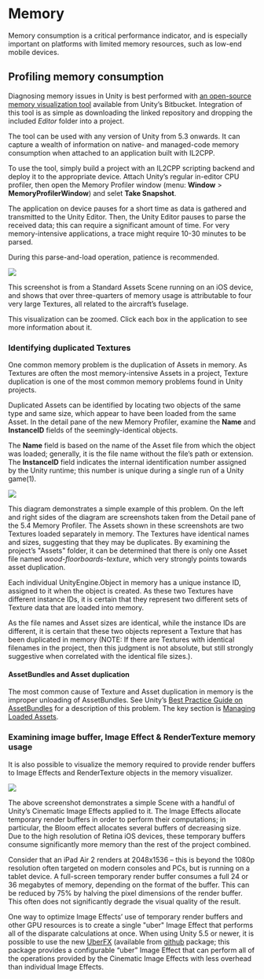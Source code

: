 # Memory

Memory consumption is a critical performance indicator, and is especially important on platforms with limited memory resources, such as low-end mobile devices.

## Profiling memory consumption

Diagnosing memory issues in Unity is best performed with [an open-source memory visualization tool](https://bitbucket.org/Unity-Technologies/memoryprofiler) available from Unity’s Bitbucket. Integration of this tool is as simple as downloading the linked repository and dropping the included _Editor_ folder into a project.

The tool can be used with any version of Unity from 5.3 onwards. It can capture a wealth of information on native- and managed-code memory consumption when attached to an application built with IL2CPP.

To use the tool, simply build a project with an IL2CPP scripting backend and deploy it to the appropriate device. Attach Unity’s regular in-editor CPU profiler, then open the Memory Profiler window (menu: __Window__ > __MemoryProfilerWindow__) and selet __Take Snapshot__.

The application on device pauses for a short time as data is gathered and transmitted to the Unity Editor. Then, the Unity Editor pauses to parse the received data; this can require a significant amount of time. For very memory-intensive applications, a trace might require 10-30 minutes to be parsed.

During this parse-and-load operation, patience is recommended.

![](../uploads/Main/Understanding%20Performance%20in%20Unity%20-%20Memory%20Section_image_0.png)

This screenshot is from a Standard Assets Scene running on an iOS device, and shows that over three-quarters of memory usage is attributable to four very large Textures, all related to the aircraft’s fuselage.

This visualization can be zoomed. Click each box in the application to see more information about it.

### Identifying duplicated Textures

One common memory problem is the duplication of Assets in memory. As Textures are often the most memory-intensive Assets in a project, Texture duplication is one of the most common memory problems found in Unity projects.

Duplicated Assets can be identified by locating two objects of the same type and same size, which appear to have been loaded from the same Asset. In the detail pane of the new Memory Profiler, examine the __Name__ and __InstanceID__ fields of the seemingly-identical objects.

The __Name__ field is based on the name of the Asset file from which the object was loaded; generally, it is the file name without the file’s path or extension. The __InstanceID__ field indicates the internal identification number assigned by the Unity runtime; this number is unique during a single run of a Unity game(1).

![](../uploads/Main/Understanding%20Performance%20in%20Unity%20-%20Memory%20Section_image_1.png)

This diagram demonstrates a simple example of this problem. On the left and right sides of the diagram are screenshots taken from the Detail pane of the 5.4 Memory Profiler. The Assets shown in these screenshots are two Textures loaded separately in memory. The Textures have identical names and sizes, suggesting that they may be duplicates. By examining the project’s "Assets" folder, it can be determined that there is only one Asset file named _wood-floorboards-texture_, which very strongly points towards asset duplication.

Each individual UnityEngine.Object in memory has a unique instance ID, assigned to it when the object is created. As these two Textures have different instance IDs, it is certain that they represent two different sets of Texture data that are loaded into memory.

As the file names and Asset sizes are identical, while the instance IDs are different, it is certain that these two objects represent a Texture that has been duplicated in memory (NOTE: 
	 If there are Textures with identical filenames in the project, then this judgment is not absolute, but still strongly suggestive when correlated with the identical file sizes.).

#### AssetBundles and Asset duplication

The most common cause of Texture and Asset duplication in memory is the improper unloading of AssetBundles. See Unity’s [Best Practice Guide on AssetBundles](http://unity3d.com/learn/tutorials/topics/best-practices/guide-assetbundles-and-resources?playlist=30089) for a description of this problem. The key section is [Managing Loaded Assets](http://unity3d.com/learn/tutorials/topics/best-practices/assetbundle-usage-patterns?playlist=30089).

### Examining image buffer, Image Effect & RenderTexture memory usage

It is also possible to visualize the memory required to provide render buffers to Image Effects and RenderTexture objects in the memory visualizer.

![](../uploads/Main/Understanding%20Performance%20in%20Unity%20-%20Memory%20Section_image_2.png)

The above screenshot demonstrates a simple Scene with a handful of Unity’s Cinematic Image Effects applied to it. The Image Effects allocate temporary render buffers in order to perform their computations; in particular, the Bloom effect allocates several buffers of decreasing size. Due to the high resolution of Retina iOS devices, these temporary buffers consume significantly more memory than the rest of the project combined.

Consider that an iPad Air 2 renders at 2048x1536 – this is beyond the 1080p resolution often targeted on modern consoles and PCs, but is running on a tablet device. A full-screen temporary render buffer consumes a full 24 or 36 megabytes of memory, depending on the format of the buffer. This can be reduced by 75% by halving the pixel dimensions of the render buffer. This often does not significantly degrade the visual quality of the result.

One way to optimize Image Effects’ use of temporary render buffers and other GPU resources is to create a single "uber" Image Effect that performs all of the disparate calculations at once.  When using Unity 5.5 or newer, it is possible to use the new [UberFX](https://github.com/Unity-Technologies/PostProcessing) (available from [github](https://github.com/Unity-Technologies/PostProcessing) package; this package provides a configurable “uber” Image Effect that can perform all of the operations provided by the Cinematic Image Effects with less overhead than individual Image Effects.

